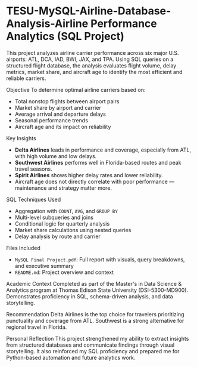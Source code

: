 # TESU-MySQL-Airline-Database-Analysis-Airline Performance Analytics (SQL Project)

This project analyzes airline carrier performance across six major U.S. airports: ATL, DCA, IAD, BWI, JAX, and TPA. Using SQL queries on a structured flight database, the analysis evaluates flight volume, delay metrics, market share, and aircraft age to identify the most efficient and reliable carriers.

Objective
To determine optimal airline carriers based on:
- Total nonstop flights between airport pairs
- Market share by airport and carrier
- Average arrival and departure delays
- Seasonal performance trends
- Aircraft age and its impact on reliability

 Key Insights
- **Delta Airlines** leads in performance and coverage, especially from ATL, with high volume and low delays.
- **Southwest Airlines** performs well in Florida-based routes and peak travel seasons.
- **Spirit Airlines** shows higher delay rates and lower reliability.
- Aircraft age does not directly correlate with poor performance — maintenance and strategy matter more.

 SQL Techniques Used
- Aggregation with `COUNT`, `AVG`, and `GROUP BY`
- Multi-level subqueries and joins
- Conditional logic for quarterly analysis
- Market share calculations using nested queries
- Delay analysis by route and carrier

Files Included
- `MySQL Final Project.pdf`: Full report with visuals, query breakdowns, and executive summary
- `README.md`: Project overview and context

Academic Context
Completed as part of the Master's in Data Science & Analytics program at Thomas Edison State University (DSI-5300-MD900). Demonstrates proficiency in SQL, schema-driven analysis, and data storytelling.

Recommendation
Delta Airlines is the top choice for travelers prioritizing punctuality and coverage from ATL. Southwest is a strong alternative for regional travel in Florida.

Personal Reflection
This project strengthened my ability to extract insights from structured databases and communicate findings through visual storytelling. It also reinforced my SQL proficiency and prepared me for Python-based automation and future analytics work.
